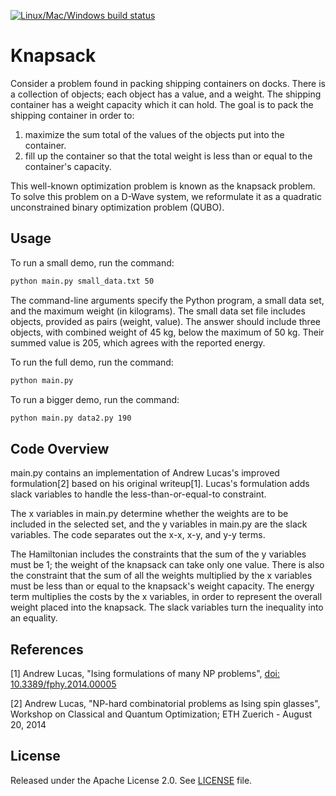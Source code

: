 [![Linux/Mac/Windows build status](
  https://circleci.com/gh/dwave-examples/knapsack.svg?style=svg)](
  https://circleci.com/gh/dwave-examples/knapsack)

# Knapsack

Consider a problem found in packing shipping containers on docks. There is a
collection of objects; each object has a value, and a weight. The shipping
container has a weight capacity which it can hold. The goal is to pack the
shipping container in order to:

1) maximize the sum total of the values of the objects put into the container.
2) fill up the container so that the total weight is less than or equal to the
   container's capacity.

This well-known optimization problem is known as the knapsack problem.
To solve this problem on a D-Wave system, we reformulate it as a quadratic
unconstrained binary optimization problem (QUBO).

## Usage

To run a small demo, run the command:

```bash
python main.py small_data.txt 50
```

The command-line arguments specify the Python program, a small data set, and the
maximum weight (in kilograms). The small data set file includes objects,
provided as pairs (weight, value).  The answer should include three objects,
with combined weight of 45 kg, below the maximum of 50 kg. Their summed value is
205, which agrees with the reported energy.

To run the full demo, run the command:

```bash
python main.py
```

To run a bigger demo, run the command:

```bash
python main.py data2.py 190
```

## Code Overview

main.py contains an implementation of Andrew Lucas's improved formulation[2]
based on his original writeup[1]. Lucas's formulation adds slack variables to
handle the less-than-or-equal-to constraint.

The x variables in main.py determine whether the weights are to be included in
the selected set, and the y variables in main.py are the slack variables.  The
code separates out the x-x, x-y, and y-y terms.

The Hamiltonian includes the constraints that the sum of the y variables must be
1; the weight of the knapsack can take only one value. There is also the
constraint that the sum of all the weights multiplied by the x variables must be
less than or equal to the knapsack's weight capacity. The energy term multiplies
the costs by the x variables, in order to represent the overall weight placed
into the knapsack. The slack variables turn the inequality into an equality.

## References

[1] Andrew Lucas, "Ising formulations of many NP problems", [doi:
10.3389/fphy.2014.00005](https://www.frontiersin.org/articles/10.3389/fphy.2014.00005/full)

[2] Andrew Lucas, "NP-hard combinatorial problems as Ising spin glasses", Workshop
on Classical and Quantum Optimization; ETH Zuerich - August 20, 2014

## License

Released under the Apache License 2.0. See [LICENSE](LICENSE) file.
